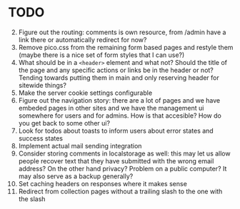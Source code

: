 # TODO

2. Figure out the routing: comments is own resource, from /admin have a link there or automatically redirect for now?
3. Remove pico.css from the remaining form based pages and restyle them (maybe there is a nice set of form styles that I can use?)
4. What should be in a `<header>` element and what not? Should the title of the page and any specific actions or links be in the header or not? Tending towards putting them in main and only reserving header for sitewide things?
5. Make the server cookie settings configurable
6. Figure out the navigation story: there are a lot of pages and we have embeded
   pages in other sites and we have the management ui somewhere for users and
   for admins. How is that accesible? How do you get back to some other ui?
7. Look for todos about toasts to inform users about error states and success states
8. Implement actual mail sending integration
9. Consider storing comments in localstorage as well: this may let us allow people recover text that they have submitted with the wrong email address? On the other hand privacy? Problem on a public computer? It may also serve as a backup generally?
10. Set caching headers on responses where it makes sense
11. Redirect from collection pages without a trailing slash to the one with the slash
